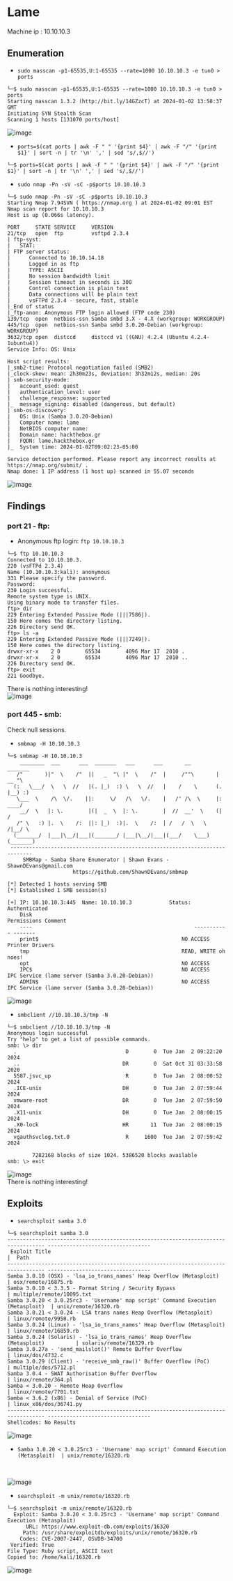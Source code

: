 # Lame
Machine ip : 10.10.10.3

## Enumeration
+ `sudo masscan -p1-65535,U:1-65535 --rate=1000 10.10.10.3 -e tun0 > ports`
```
└─$ sudo masscan -p1-65535,U:1-65535 --rate=1000 10.10.10.3 -e tun0 > ports
Starting masscan 1.3.2 (http://bit.ly/14GZzcT) at 2024-01-02 13:58:37 GMT
Initiating SYN Stealth Scan
Scanning 1 hosts [131070 ports/host]
```
![image](https://github.com/h4md153v63n/CTFs/assets/5091265/a34eabd7-9f22-4c5d-a498-106bac766611)

+ `ports=$(cat ports | awk -F " " '{print $4}' | awk -F "/" '{print $1}' | sort -n | tr '\n' ',' | sed 's/,$//')`
```
└─$ ports=$(cat ports | awk -F " " '{print $4}' | awk -F "/" '{print $1}' | sort -n | tr '\n' ',' | sed 's/,$//')

```

+ `sudo nmap -Pn -sV -sC -p$ports 10.10.10.3`
```
└─$ sudo nmap -Pn -sV -sC -p$ports 10.10.10.3
Starting Nmap 7.94SVN ( https://nmap.org ) at 2024-01-02 09:01 EST
Nmap scan report for 10.10.10.3
Host is up (0.066s latency).

PORT     STATE SERVICE     VERSION
21/tcp   open  ftp         vsftpd 2.3.4
| ftp-syst: 
|   STAT: 
| FTP server status:
|      Connected to 10.10.14.18
|      Logged in as ftp
|      TYPE: ASCII
|      No session bandwidth limit
|      Session timeout in seconds is 300
|      Control connection is plain text
|      Data connections will be plain text
|      vsFTPd 2.3.4 - secure, fast, stable
|_End of status
|_ftp-anon: Anonymous FTP login allowed (FTP code 230)
139/tcp  open  netbios-ssn Samba smbd 3.X - 4.X (workgroup: WORKGROUP)
445/tcp  open  netbios-ssn Samba smbd 3.0.20-Debian (workgroup: WORKGROUP)
3632/tcp open  distccd     distccd v1 ((GNU) 4.2.4 (Ubuntu 4.2.4-1ubuntu4))
Service Info: OS: Unix

Host script results:
|_smb2-time: Protocol negotiation failed (SMB2)
|_clock-skew: mean: 2h30m23s, deviation: 3h32m12s, median: 20s
| smb-security-mode: 
|   account_used: guest
|   authentication_level: user
|   challenge_response: supported
|_  message_signing: disabled (dangerous, but default)
| smb-os-discovery: 
|   OS: Unix (Samba 3.0.20-Debian)
|   Computer name: lame
|   NetBIOS computer name: 
|   Domain name: hackthebox.gr
|   FQDN: lame.hackthebox.gr
|_  System time: 2024-01-02T09:02:23-05:00

Service detection performed. Please report any incorrect results at https://nmap.org/submit/ .
Nmap done: 1 IP address (1 host up) scanned in 55.07 seconds
```
![image](https://github.com/h4md153v63n/CTFs/assets/5091265/1d356312-dcb1-4989-b3b3-e10cab5fc63a)

## Findings
### port 21 - ftp:
+ Anonymous ftp login: `ftp 10.10.10.3`
```
└─$ ftp 10.10.10.3
Connected to 10.10.10.3.
220 (vsFTPd 2.3.4)
Name (10.10.10.3:kali): anonymous
331 Please specify the password.
Password: 
230 Login successful.
Remote system type is UNIX.
Using binary mode to transfer files.
ftp> dir
229 Entering Extended Passive Mode (|||7586|).
150 Here comes the directory listing.
226 Directory send OK.
ftp> ls -a
229 Entering Extended Passive Mode (|||7249|).
150 Here comes the directory listing.
drwxr-xr-x    2 0        65534        4096 Mar 17  2010 .
drwxr-xr-x    2 0        65534        4096 Mar 17  2010 ..
226 Directory send OK.
ftp> exit
221 Goodbye.
```
There is nothing interesting!
<br>
![image](https://github.com/h4md153v63n/CTFs/assets/5091265/a2882d78-2172-4430-87ec-a1d1e58c2c0d)

### port 445 - smb:
Check null sessions.
+ `smbmap -H 10.10.10.3`
```
└─$ smbmap -H 10.10.10.3
    ________  ___      ___  _______   ___      ___       __         _______
   /"       )|"  \    /"  ||   _  "\ |"  \    /"  |     /""\       |   __ "\
  (:   \___/  \   \  //   |(. |_)  :) \   \  //   |    /    \      (. |__) :)
   \___  \    /\  \/.    ||:     \/   /\   \/.    |   /' /\  \     |:  ____/
    __/  \   |: \.        |(|  _  \  |: \.        |  //  __'  \    (|  /
   /" \   :) |.  \    /:  ||: |_)  :)|.  \    /:  | /   /  \   \  /|__/ \
  (_______/  |___|\__/|___|(_______/ |___|\__/|___|(___/    \___)(_______)
 -----------------------------------------------------------------------------
     SMBMap - Samba Share Enumerator | Shawn Evans - ShawnDEvans@gmail.com
                     https://github.com/ShawnDEvans/smbmap

[*] Detected 1 hosts serving SMB
[*] Established 1 SMB session(s)                                
                                                                                                    
[+] IP: 10.10.10.3:445	Name: 10.10.10.3          	Status: Authenticated
	Disk                                                  	Permissions	Comment
	----                                                  	-----------	-------
	print$                                            	NO ACCESS	Printer Drivers
	tmp                                               	READ, WRITE	oh noes!
	opt                                               	NO ACCESS	
	IPC$                                              	NO ACCESS	IPC Service (lame server (Samba 3.0.20-Debian))
	ADMIN$                                            	NO ACCESS	IPC Service (lame server (Samba 3.0.20-Debian))
```
![image](https://github.com/h4md153v63n/CTFs/assets/5091265/2afe74b5-ee2e-4d78-8caf-39fae6076adb)

+ `smbclient //10.10.10.3/tmp -N`
```
└─$ smbclient //10.10.10.3/tmp -N
Anonymous login successful
Try "help" to get a list of possible commands.
smb: \> dir
  .                                   D        0  Tue Jan  2 09:22:20 2024
  ..                                 DR        0  Sat Oct 31 03:33:58 2020
  5587.jsvc_up                        R        0  Tue Jan  2 08:00:52 2024
  .ICE-unix                          DH        0  Tue Jan  2 07:59:44 2024
  vmware-root                        DR        0  Tue Jan  2 07:59:50 2024
  .X11-unix                          DH        0  Tue Jan  2 08:00:15 2024
  .X0-lock                           HR       11  Tue Jan  2 08:00:15 2024
  vgauthsvclog.txt.0                  R     1600  Tue Jan  2 07:59:42 2024

		7282168 blocks of size 1024. 5386520 blocks available
smb: \> exit

```
![image](https://github.com/h4md153v63n/CTFs/assets/5091265/f4d634cd-8ec5-4d52-8901-2f0c06f5119f)
<br>
There is nothing interesting!

## Exploits
+ `searchsploit samba 3.0`
```
└─$ searchsploit samba 3.0
---------------------------------------------------------------------------------- ---------------------------------
 Exploit Title                                                                    |  Path
---------------------------------------------------------------------------------- ---------------------------------
Samba 3.0.10 (OSX) - 'lsa_io_trans_names' Heap Overflow (Metasploit)              | osx/remote/16875.rb
Samba 3.0.10 < 3.3.5 - Format String / Security Bypass                            | multiple/remote/10095.txt
Samba 3.0.20 < 3.0.25rc3 - 'Username' map script' Command Execution (Metasploit)  | unix/remote/16320.rb
Samba 3.0.21 < 3.0.24 - LSA trans names Heap Overflow (Metasploit)                | linux/remote/9950.rb
Samba 3.0.24 (Linux) - 'lsa_io_trans_names' Heap Overflow (Metasploit)            | linux/remote/16859.rb
Samba 3.0.24 (Solaris) - 'lsa_io_trans_names' Heap Overflow (Metasploit)          | solaris/remote/16329.rb
Samba 3.0.27a - 'send_mailslot()' Remote Buffer Overflow                          | linux/dos/4732.c
Samba 3.0.29 (Client) - 'receive_smb_raw()' Buffer Overflow (PoC)                 | multiple/dos/5712.pl
Samba 3.0.4 - SWAT Authorisation Buffer Overflow                                  | linux/remote/364.pl
Samba < 3.0.20 - Remote Heap Overflow                                             | linux/remote/7701.txt
Samba < 3.6.2 (x86) - Denial of Service (PoC)                                     | linux_x86/dos/36741.py
---------------------------------------------------------------------------------- ---------------------------------
Shellcodes: No Results
```
![image](https://github.com/h4md153v63n/CTFs/assets/5091265/aec3ce24-da30-4450-a730-d0bd6f04e125)

+ `Samba 3.0.20 < 3.0.25rc3 - 'Username' map script' Command Execution (Metasploit)  | unix/remote/16320.rb`
<br>

![image](https://github.com/h4md153v63n/CTFs/assets/5091265/25853d56-2c6b-46be-b6e4-1b3e98b2b17f)

+ `searchsploit -m unix/remote/16320.rb`
```
└─$ searchsploit -m unix/remote/16320.rb
  Exploit: Samba 3.0.20 < 3.0.25rc3 - 'Username' map script' Command Execution (Metasploit)
      URL: https://www.exploit-db.com/exploits/16320
     Path: /usr/share/exploitdb/exploits/unix/remote/16320.rb
    Codes: CVE-2007-2447, OSVDB-34700
 Verified: True
File Type: Ruby script, ASCII text
Copied to: /home/kali/16320.rb

```
![image](https://github.com/h4md153v63n/CTFs/assets/5091265/edcacaab-c3d0-4469-aba4-3c8c9d05bc2d)





